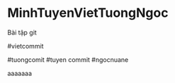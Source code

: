 # MinhTuyenVietTuongNgoc
Bài tập git





#vietcommit

#tuongcomit
#tuyen commit
#ngocnuane

aaaaaaa
